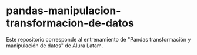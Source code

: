 # pandas-manipulacion-transformacion-de-datos
Este repositorio corresponde al entrenamiento de "Pandas transformación y manipulación de datos" de Alura Latam.

